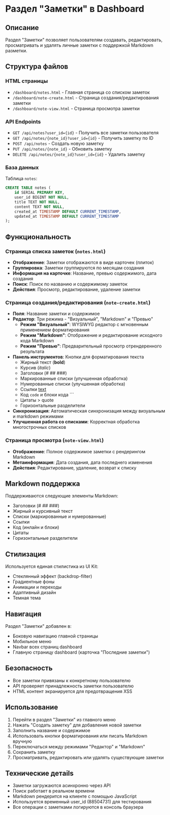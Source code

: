 # Раздел "Заметки" в Dashboard

## Описание

Раздел "Заметки" позволяет пользователям создавать, редактировать, просматривать и удалять личные заметки с поддержкой Markdown разметки.

## Структура файлов

### HTML страницы
- `/dashboard/notes.html` - Главная страница со списком заметок
- `/dashboard/note-create.html` - Страница создания/редактирования заметки
- `/dashboard/note-view.html` - Страница просмотра заметки

### API Endpoints
- `GET /api/notes?user_id={id}` - Получить все заметки пользователя
- `GET /api/notes/{note_id}?user_id={id}` - Получить заметку по ID
- `POST /api/notes` - Создать новую заметку
- `PUT /api/notes/{note_id}` - Обновить заметку
- `DELETE /api/notes/{note_id}?user_id={id}` - Удалить заметку

### База данных
Таблица `notes`:
```sql
CREATE TABLE notes (
    id SERIAL PRIMARY KEY,
    user_id BIGINT NOT NULL,
    title TEXT NOT NULL,
    content TEXT NOT NULL,
    created_at TIMESTAMP DEFAULT CURRENT_TIMESTAMP,
    updated_at TIMESTAMP DEFAULT CURRENT_TIMESTAMP
);
```

## Функциональность

### Страница списка заметок (`notes.html`)
- **Отображение**: Заметки отображаются в виде карточек (плиток)
- **Группировка**: Заметки группируются по месяцам создания
- **Информация на карточке**: Название, превью содержимого, дата создания
- **Поиск**: Поиск по названию и содержимому заметок
- **Действия**: Просмотр, редактирование, удаление заметки

### Страница создания/редактирования (`note-create.html`)
- **Поля**: Название заметки и содержимое
- **Редактор**: Три режима - "Визуальный", "Markdown" и "Превью"
  - **Режим "Визуальный"**: WYSIWYG редактор с мгновенным применением форматирования
  - **Режим "Markdown"**: Отображение и редактирование исходного кода Markdown
  - **Режим "Превью"**: Предварительный просмотр отрендеренного результата
- **Панель инструментов**: Кнопки для форматирования текста
  - Жирный текст (**bold**)
  - Курсив (*italic*)
  - Заголовки (# ## ###)
  - Маркированные списки (улучшенная обработка)
  - Нумерованные списки (улучшенная обработка)
  - Ссылки [text](url)
  - Код `code` и блоки кода ```
  - Цитаты > quote
  - Горизонтальные разделители
- **Синхронизация**: Автоматическая синхронизация между визуальным и markdown режимами
- **Улучшенная работа со списками**: Корректная обработка многострочных списков

### Страница просмотра (`note-view.html`)
- **Отображение**: Полное содержимое заметки с рендерингом Markdown
- **Метаинформация**: Дата создания, дата последнего изменения
- **Действия**: Редактирование, удаление, возврат к списку

## Markdown поддержка

Поддерживаются следующие элементы Markdown:
- Заголовки (# ## ###)
- Жирный и курсивный текст
- Списки (маркированные и нумерованные)
- Ссылки
- Код (инлайн и блоки)
- Цитаты
- Горизонтальные разделители

## Стилизация

Используется единая стилистика из UI Kit:
- Стеклянный эффект (backdrop-filter)
- Градиентные фоны
- Анимации и переходы
- Адаптивный дизайн
- Темная тема

## Навигация

Раздел "Заметки" добавлен в:
- Боковую навигацию главной страницы
- Мобильное меню
- Navbar всех страниц dashboard
- Главную страницу dashboard (карточка "Последние заметки")

## Безопасность

- Все заметки привязаны к конкретному пользователю
- API проверяет принадлежность заметки пользователю
- HTML контент экранируется для предотвращения XSS

## Использование

1. Перейти в раздел "Заметки" из главного меню
2. Нажать "Создать заметку" для добавления новой заметки
3. Заполнить название и содержимое
4. Использовать кнопки форматирования или писать Markdown вручную
5. Переключаться между режимами "Редактор" и "Markdown"
6. Сохранить заметку
7. Просматривать, редактировать или удалять существующие заметки

## Технические детails

- Заметки загружаются асинхронно через API
- Поиск работает в реальном времени
- Markdown рендерится на клиенте с помощью JavaScript
- Используется временный user_id (88504731) для тестирования
- Все операции с заметками логируются в консоль браузера